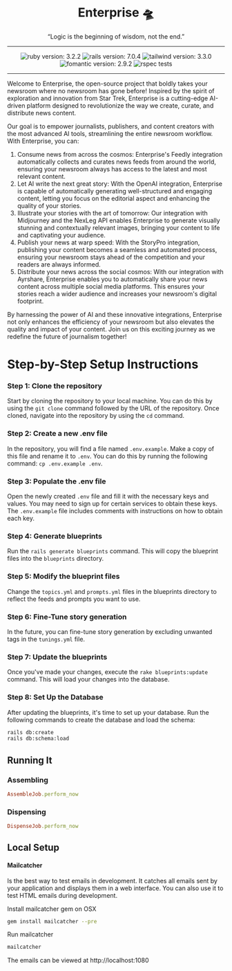 <h1 align="center">Enterprise 🛸 </h1> 
<p align="center">“Logic is the beginning of wisdom, not the end.”</p>

----
<p align="center">
    <img alt="ruby version: 3.2.2" src="https://img.shields.io/badge/Ruby-3.2.2-brightgreen" />
    <img alt="rails version: 7.0.4" src="https://img.shields.io/badge/Rails-7.0.4-brightgreen" />
    <img alt="tailwind version: 3.3.0" src="https://img.shields.io/badge/Tailwind-3.3.0-blue" />
    <img alt="fomantic version: 2.9.2" src="https://img.shields.io/badge/Fomantic-2.9.2-blue" />
    <img alt="rspec tests" src="https://github.com/realstorypro/enterprise/actions/workflows/ruby_on_rails.yml/badge.svg" />
</p>

----

Welcome to Enterprise, the open-source project that boldly takes your newsroom where no newsroom has gone before! Inspired by the spirit of exploration and innovation from Star Trek, Enterprise is a cutting-edge AI-driven platform designed to revolutionize the way we create, curate, and distribute news content.

Our goal is to empower journalists, publishers, and content creators with the most advanced AI tools, streamlining the entire newsroom workflow. With Enterprise, you can:

1. Consume news from across the cosmos: Enterprise's Feedly integration automatically collects and curates news feeds from around the world, ensuring your newsroom always has access to the latest and most relevant content.
2. Let AI write the next great story: With the OpenAI integration, Enterprise is capable of automatically generating well-structured and engaging content, letting you focus on the editorial aspect and enhancing the quality of your stories.
3. Illustrate your stories with the art of tomorrow: Our integration with Midjourney and the NexLeg API enables Enterprise to generate visually stunning and contextually relevant images, bringing your content to life and captivating your audience.
4. Publish your news at warp speed: With the StoryPro integration, publishing your content becomes a seamless and automated process, ensuring your newsroom stays ahead of the competition and your readers are always informed.
5. Distribute your news across the social cosmos: With our integration with Ayrshare, Enterprise enables you to automatically share your news content across multiple social media platforms. This ensures your stories reach a wider audience and increases your newsroom's digital footprint.

By harnessing the power of AI and these innovative integrations, Enterprise not only enhances the efficiency of your newsroom but also elevates the quality and impact of your content. Join us on this exciting journey as we redefine the future of journalism together!

# Step-by-Step Setup Instructions
### Step 1: Clone the repository
Start by cloning the repository to your local machine. You can do this by using the `git clone` command followed by the URL of the repository. Once cloned, navigate into the repository by using the `cd` command.

### Step 2: Create a new .env file
In the repository, you will find a file named `.env.example`. Make a copy of this file and rename it to `.env`. You can do this by running the following command: `cp .env.example .env`.

### Step 3: Populate the .env file
Open the newly created `.env` file and fill it with the necessary keys and values. You may need to sign up for certain services to obtain these keys. The `.env.example` file includes comments with instructions on how to obtain each key.

### Step 4: Generate blueprints
Run the `rails generate blueprints` command. This will copy the blueprint files into the `blueprints` directory.

### Step 5: Modify the blueprint files
Change the `topics.yml` and `prompts.yml` files in the blueprints directory to reflect the feeds and prompts you want to use.

### Step 6: Fine-Tune story generation
In the future, you can fine-tune story generation by excluding unwanted tags in the `tunings.yml` file.

### Step 7: Update the blueprints
Once you've made your changes, execute the `rake blueprints:update` command. This will load your changes into the database.

### Step 8: Set Up the Database
After updating the blueprints, it's time to set up your database. Run the following commands to create the database and load the schema:
```bash
rails db:create
rails db:schema:load
```




## Running It

### Assembling

```ruby
AssembleJob.perform_now
```

### Dispensing
```ruby
DispenseJob.perform_now
```


## Local Setup

#### Mailcatcher
Is the best way to test emails in development. It catches all emails sent by your application and displays them in a web interface. You can also use it to test HTML emails during development.

Install mailcatcher gem on OSX
```bash
gem install mailcatcher --pre
```

Run mailcatcher
```bash
mailcatcher
```

The emails can be viewed at http://localhost:1080
